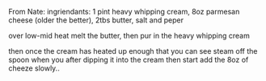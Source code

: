 From Nate:
ingriendants: 1 pint heavy whipping cream, 8oz parmesan cheese (older the better), 2tbs butter, salt and peper

over low-mid heat melt the butter, then pur in the heavy whipping cream

then once the cream has heated up enough that you can see steam off the spoon when you after dipping it into the cream then start add the 8oz of cheeze slowly..
